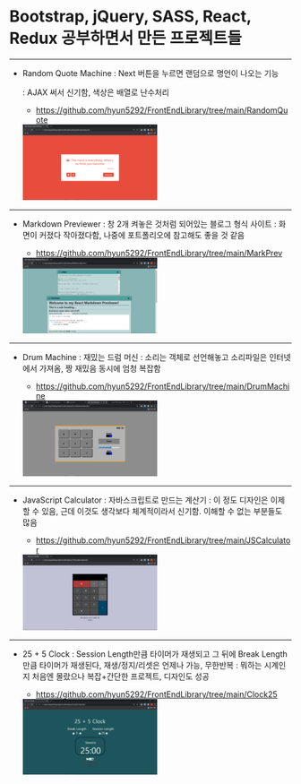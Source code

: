 # Bootstrap, jQuery, SASS, React, Redux 공부하면서 만든 프로젝트들
-------------
+ Random Quote Machine
    : Next 버튼을 누르면 랜덤으로 명언이 나오는 기능
    
    : AJAX 써서 신기함, 색상은 배열로 난수처리
    - https://github.com/hyun5292/FrontEndLibrary/tree/main/RandomQuote
    
    <img src="https://github.com/hyun5292/FrontEndLibrary/blob/main/RandomQuote/%EC%8B%A4%ED%96%89%ED%99%94%EB%A9%B4.png"  width="50%"/>
-------------
+ Markdown Previewer
    : 창 2개 켜놓은 것처럼 되어있는 블로그 형식 사이트
    : 화면이 커졌다 작아졌다함, 나중에 포트폴리오에 참고해도 좋을 것 같음
    - https://github.com/hyun5292/FrontEndLibrary/tree/main/MarkPrev
    
    <img src="https://github.com/hyun5292/FrontEndLibrary/blob/main/MarkPrev/%EC%8B%A4%ED%96%89%ED%99%94%EB%A9%B4.png"  width="50%"/>
-------------
+ Drum Machine
    : 재밌는 드럼 머신
    : 소리는 객체로 선언해놓고 소리파일은 인터넷에서 가져옴, 짱 재밌음 동시에 엄청 복잡함
    - https://github.com/hyun5292/FrontEndLibrary/tree/main/DrumMachine
    
    <img src="https://github.com/hyun5292/FrontEndLibrary/blob/main/DrumMachine/%EC%99%84%EC%84%B1.png"  width="50%"/>
-------------
+ JavaScript Calculator
    : 자바스크립트로 만드는 계산기
    : 이 정도 디자인은 이제 할 수 있음, 근데 이것도 생각보다 체계적이라서 신기함. 이해할 수 없는 부분들도 많음
    - https://github.com/hyun5292/FrontEndLibrary/tree/main/JSCalculator
    
    <img src="https://github.com/hyun5292/FrontEndLibrary/blob/main/JSCalculator/%EC%8B%A4%ED%96%89%ED%99%94%EB%A9%B4.png"  width="50%"/>
-------------
+ 25 + 5 Clock
    : Session Length만큼 타이머가 재생되고 그 뒤에 Break Length만큼 타이머가 재생된다, 재생/정지/리셋은 언제나 가능, 무한반복
    : 뭐하는 시계인지 처음엔 몰랐으나 복잡+간단한 프로젝트, 디자인도 성공
    - https://github.com/hyun5292/FrontEndLibrary/tree/main/Clock25
    
    <img src="https://github.com/hyun5292/FrontEndLibrary/blob/main/Clock25/%EC%8B%A4%ED%96%89%ED%99%94%EB%A9%B4.png"  width="50%"/>
